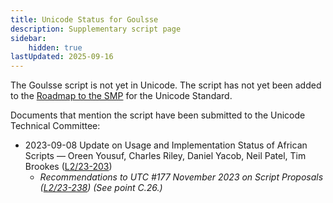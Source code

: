```yaml
---
title: Unicode Status for Goulsse
description: Supplementary script page
sidebar:
    hidden: true
lastUpdated: 2025-09-16
---
```


The Goulsse script is not yet in Unicode. The script has not yet been added to the [Roadmap to the SMP](http://www.unicode.org/roadmaps/smp/) for the Unicode Standard. 

Documents that mention the script have been submitted to the Unicode Technical Committee:
- 2023-09-08 Update on Usage and Implementation Status of African Scripts — Oreen Yousuf, Charles Riley, Daniel Yacob, Neil Patel, Tim Brookes ([L2/23-203](http://www.unicode.org/cgi-bin/GetMatchingDocs.pl?L2/23-203))
  - _Recommendations to UTC #177 November 2023 on Script Proposals ([L2/23-238](http://www.unicode.org/cgi-bin/GetMatchingDocs.pl?L2/23-238)) (See point C.26.)_
